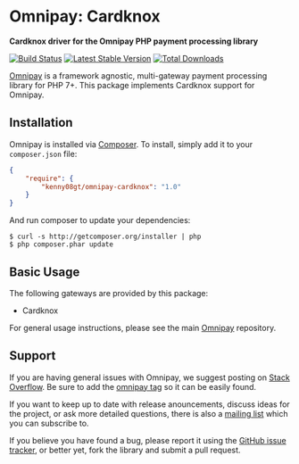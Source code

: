 # Omnipay: Cardknox

**Cardknox driver for the Omnipay PHP payment processing library**

[![Build Status](https://travis-ci.org/thephpleague/omnipay-authorizenet.png?branch=master)](https://travis-ci.org/dlehren/omnipay-cardknox)
[![Latest Stable Version](https://poser.pugx.org/dlehren/omnipay-cardknox/version.png)](https://packagist.org/packages/dlehren/omnipay-cardknox)
[![Total Downloads](https://poser.pugx.org/dlehren/omnipay-cardknox/d/total.png)](https://packagist.org/packages/dlehren/omnipay-cardknox)

[Omnipay](https://github.com/thephpleague/omnipay) is a framework agnostic, multi-gateway payment
processing library for PHP 7+. This package implements Cardknox support for Omnipay.

## Installation

Omnipay is installed via [Composer](http://getcomposer.org/). To install, simply add it
to your `composer.json` file:

```json
{
    "require": {
        "kenny08gt/omnipay-cardknox": "1.0"
    }
}
```

And run composer to update your dependencies:

    $ curl -s http://getcomposer.org/installer | php
    $ php composer.phar update

## Basic Usage

The following gateways are provided by this package:

* Cardknox


For general usage instructions, please see the main [Omnipay](https://github.com/thephpleague/omnipay)
repository.

## Support

If you are having general issues with Omnipay, we suggest posting on
[Stack Overflow](http://stackoverflow.com/). Be sure to add the
[omnipay tag](http://stackoverflow.com/questions/tagged/omnipay) so it can be easily found.

If you want to keep up to date with release anouncements, discuss ideas for the project,
or ask more detailed questions, there is also a [mailing list](https://groups.google.com/forum/#!forum/omnipay) which
you can subscribe to.

If you believe you have found a bug, please report it using the [GitHub issue tracker](https://github.com/thephpleague/omnipay-authorizenet/issues),
or better yet, fork the library and submit a pull request.

